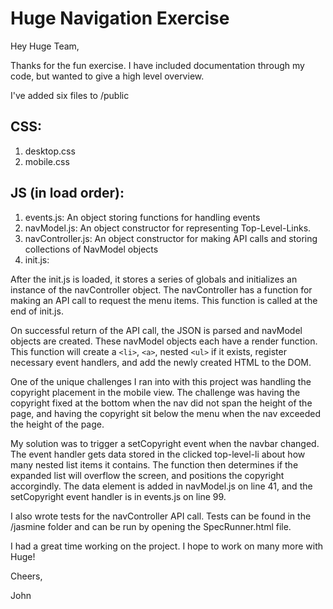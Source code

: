 # Huge Navigation Exercise

Hey Huge Team,

Thanks for the fun exercise. I have included documentation through my code, but wanted to give a high level overview. 

I've added six files to /public

## CSS:
  1. desktop.css
  2. mobile.css
  
## JS (in load order):
  1. events.js: An object storing functions for handling events
  2. navModel.js: An object constructor for representing Top-Level-Links.
  3. navController.js: An object constructor for making API calls and storing
     collections of NavModel objects
  4. init.js:

After the init.js is loaded, it stores a series of globals and initializes an instance of the navController object. The navController has a function for making an API call to request the menu items. This function is called at the end of init.js.

On successful return of the API call, the JSON is parsed and navModel objects are created. These navModel objects each have a render function. This function will create a `<li>`, `<a>`, nested `<ul>` if it exists, register necessary event handlers, and add the newly created HTML to the DOM.

One of the unique challenges I ran into with this project was handling the copyright placement in the mobile view. The challenge was having the copyright fixed at the bottom when the nav did not span the height of the page, and having the copyright sit below the menu when the nav exceeded the height of the page.

My solution was to trigger a setCopyright event when the navbar changed. The event handler gets data stored in the clicked top-level-li about how many nested list items it contains. The function then determines if the expanded list will overflow the screen, and positions the copyright accorgindly. The data element is added in navModel.js on line 41, and the setCopyright event handler is in events.js on line 99.

I also wrote tests for the navController API call. Tests can be found in the /jasmine folder and can be run by opening the SpecRunner.html file.

I had a great time working on the project. I hope to work on many more with Huge!

Cheers,

John
